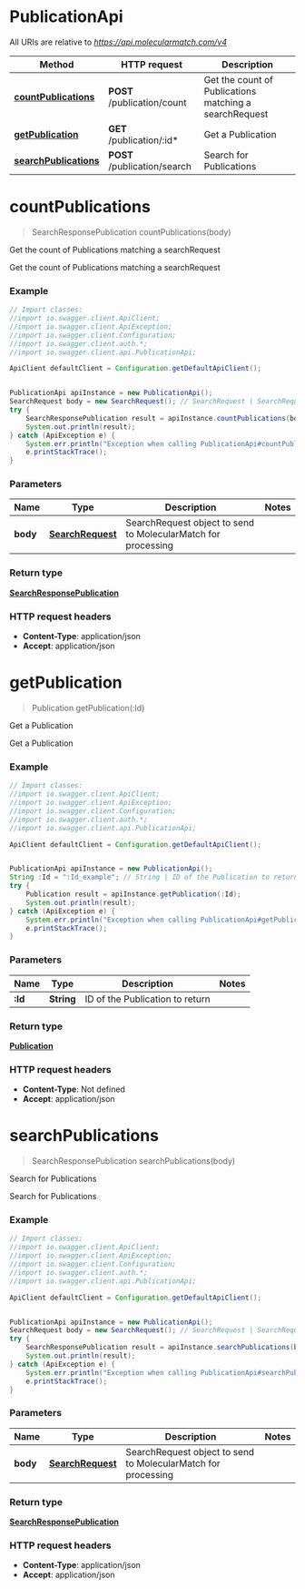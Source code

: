 # PublicationApi

All URIs are relative to *https://api.molecularmatch.com/v4*

Method | HTTP request | Description
------------- | ------------- | -------------
[**countPublications**](PublicationApi.md#countPublications) | **POST** /publication/count | Get the count of Publications matching a searchRequest
[**getPublication**](PublicationApi.md#getPublication) | **GET** /publication/:id* | Get a Publication
[**searchPublications**](PublicationApi.md#searchPublications) | **POST** /publication/search | Search for Publications

<a name="countPublications"></a>
# **countPublications**
> SearchResponsePublication countPublications(body)

Get the count of Publications matching a searchRequest

Get the count of Publications matching a searchRequest

### Example
```java
// Import classes:
//import io.swagger.client.ApiClient;
//import io.swagger.client.ApiException;
//import io.swagger.client.Configuration;
//import io.swagger.client.auth.*;
//import io.swagger.client.api.PublicationApi;

ApiClient defaultClient = Configuration.getDefaultApiClient();


PublicationApi apiInstance = new PublicationApi();
SearchRequest body = new SearchRequest(); // SearchRequest | SearchRequest object to send to MolecularMatch for processing
try {
    SearchResponsePublication result = apiInstance.countPublications(body);
    System.out.println(result);
} catch (ApiException e) {
    System.err.println("Exception when calling PublicationApi#countPublications");
    e.printStackTrace();
}
```

### Parameters

Name | Type | Description  | Notes
------------- | ------------- | ------------- | -------------
 **body** | [**SearchRequest**](SearchRequest.md)| SearchRequest object to send to MolecularMatch for processing |

### Return type

[**SearchResponsePublication**](SearchResponsePublication.md)





### HTTP request headers

 - **Content-Type**: application/json
 - **Accept**: application/json

<a name="getPublication"></a>
# **getPublication**
> Publication getPublication(:Id)

Get a Publication

Get a Publication

### Example
```java
// Import classes:
//import io.swagger.client.ApiClient;
//import io.swagger.client.ApiException;
//import io.swagger.client.Configuration;
//import io.swagger.client.auth.*;
//import io.swagger.client.api.PublicationApi;

ApiClient defaultClient = Configuration.getDefaultApiClient();


PublicationApi apiInstance = new PublicationApi();
String :Id = ":Id_example"; // String | ID of the Publication to return
try {
    Publication result = apiInstance.getPublication(:Id);
    System.out.println(result);
} catch (ApiException e) {
    System.err.println("Exception when calling PublicationApi#getPublication");
    e.printStackTrace();
}
```

### Parameters

Name | Type | Description  | Notes
------------- | ------------- | ------------- | -------------
 **:Id** | **String**| ID of the Publication to return |

### Return type

[**Publication**](Publication.md)





### HTTP request headers

 - **Content-Type**: Not defined
 - **Accept**: application/json

<a name="searchPublications"></a>
# **searchPublications**
> SearchResponsePublication searchPublications(body)

Search for Publications

Search for Publications

### Example
```java
// Import classes:
//import io.swagger.client.ApiClient;
//import io.swagger.client.ApiException;
//import io.swagger.client.Configuration;
//import io.swagger.client.auth.*;
//import io.swagger.client.api.PublicationApi;

ApiClient defaultClient = Configuration.getDefaultApiClient();


PublicationApi apiInstance = new PublicationApi();
SearchRequest body = new SearchRequest(); // SearchRequest | SearchRequest object to send to MolecularMatch for processing
try {
    SearchResponsePublication result = apiInstance.searchPublications(body);
    System.out.println(result);
} catch (ApiException e) {
    System.err.println("Exception when calling PublicationApi#searchPublications");
    e.printStackTrace();
}
```

### Parameters

Name | Type | Description  | Notes
------------- | ------------- | ------------- | -------------
 **body** | [**SearchRequest**](SearchRequest.md)| SearchRequest object to send to MolecularMatch for processing |

### Return type

[**SearchResponsePublication**](SearchResponsePublication.md)





### HTTP request headers

 - **Content-Type**: application/json
 - **Accept**: application/json

